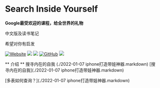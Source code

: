 # Search Inside Yourself
**Google最受欢迎的课程，给全世界的礼物**
<p>中文版及读书笔记</p>
<p>希望对你有启发</p>
<p align='laft'>
  
<a href="https://evolumin.gitbook.io/siy/" target="_blank"><img alt="Website" src="https://img.shields.io/website?label=%E5%9C%A8%E7%BA%BF%E7%94%B5%E5%AD%90%E4%B9%A6&style=flat-square&down_color=blue&down_message=%E7%82%B9%E8%BF%99%E9%87%8C&up_color=blue&up_message=%E7%82%B9%E8%BF%99%E9%87%8C&url=https%3A%2F%2Flabuladong.gitee.io%2Falgo&logo=Gitea"></a>
<a href="https://www.zhihu.com/people//englishous" target="_blank"><img src="https://img.shields.io/badge/%E7%9F%A5%E4%B9%8E-@英语日食记-000000.svg?style=flat-square&logo=Zhihu"></a>
<a href="https://mp.weixin.qq.com/s?__biz=MzA3NDg5MzM0Nw==&mid=2650813656&idx=1&sn=31b9f5adde66d373405c45a5c35b2ddc&chksm=848c4594b3fbcc8264e20bf7914826b7759e3f09499dbb96699830866d7ee90f1946263ba266&token=714059895&lang=zh_CN#rd" target="_blank"><img src="https://img.shields.io/badge/公众号-@英语日食记-000000.svg?style=flat-square&logo=WeChat"></a>
<a href="https://github.com/evolumin/search-inside-yourself" target="_blank"><img alt="GitHub" src="https://img.shields.io/github/stars/evolumin/search-inside-yourself?label=Stars&style=flat-square&logo=GitHub"></a>
<a href="https://github.com/evolumin" target="_blank"><img src="https://img.shields.io/badge/作者-@英语日食记-000000.svg?style=flat-square&logo=GitHub"></a>
</p>

** 介绍 **
搜寻内在的自我 (./2022-01-07 iphone打造带娃神器.markdown)
[搜寻内在的自我](./2022-01-07 iphone打造带娃神器.markdown)  

[多表如何查询？](./2022-01-07 iphone打造带娃神器.markdown)

